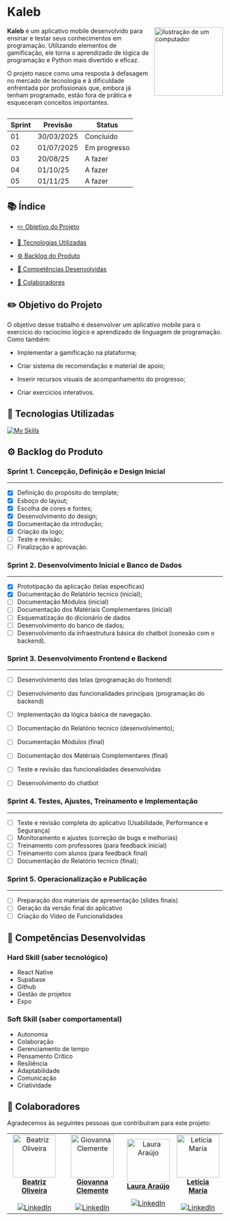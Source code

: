 # Kaleb
 <img src="https://github.com/user-attachments/assets/4d32b458-a34b-46a6-b078-24ce574495f6" alt="ilustração de um computador" min-width="160px" max-width="160px" width="160px" align="right">
 
 <p align="left"> 
 <b>Kaleb</b> é um aplicativo mobile desenvolvido para ensinar e testar seus conhecimentos em programação.
 Utilizando elementos de gamificação, ele torna o aprendizado de lógica de programação e Python mais divertido e eficaz.
   
 O projeto nasce como uma resposta à defasagem no mercado de tecnologia e à dificuldade enfrentada por profissionais que, embora já tenham programado, estão fora de prática e esqueceram conceitos importantes.

 
 </p>

 ##

 | Sprint | Previsão | Status |
 | ------ | -------- | ------ |
 | 01     | 30/03/2025 | Concluído |
 | 02     | 01/07/2025 | Em progresso |
 | 03     | 20/08/25   | A fazer |
 | 04     | 01/10/25   | A fazer |
 | 05     | 01/11/25   | A fazer |

 ## 📚 Índice
- [✏️ Objetivo do Projeto](#%EF%B8%8F-objetivo-do-projeto)
  
- [🚀 Tecnologias Utilizadas](#-tecnologias-utilizadas)
  
- [⚙️ Backlog do Produto](#%EF%B8%8F-backlog-do-produto)

- [💪 Competências Desenvolvidas](#-competências-desenvolvidas)
 
- [🤝 Colaboradores](#-colaboradores)


 ## ✏️ Objetivo do Projeto

O objetivo desse trabalho é desenvolver um aplicativo mobile para o exercício do raciocínio lógico e aprendizado de linguagem de programação. Como também: 

- Implementar a gamificação na plataforma; 

- Criar sistema de recomendação e material de apoio; 

- Inserir recursos visuais de acompanhamento do progresso; 

- Criar exercícios interativos. 
 
 ## 🚀 Tecnologias Utilizadas
 
 [![My Skills](https://skillicons.dev/icons?i=react,mysql,supabase,figma,vscode,github)](https://skillicons.dev)
 
 ## ⚙️ Backlog do Produto

 ### Sprint 1. Concepção, Definição e Design Inicial
 ---
 - [x] Definição do propósito do template;
 - [x] Esboço do layout;
 - [x] Escolha de cores e fontes;
 - [x] Desenvolvimento do design;
-  [x] Documentação da introdução;
 - [x] Criação da logo;
 - [ ] Teste e revisão;
 - [ ] Finalização e aprovação.

 ### Sprint 2. Desenvolvimento Inicial e Banco de Dados
  ---
 - [x] Prototipação da aplicação (telas específicas)
 - [x] Documentação do Relatório tecnico (inicial);
 - [ ] Documentação Módulos (inicial)
-  [ ] Documentação dos Matériais Complementares (inicial)
 - [ ] Esquematização do dicionário de dados
 - [ ] Desenvolvimento do banco de dados;
 - [ ] Desenvolvimento da infraestrutura básica do chatbot (conexão com o backend).

### Sprint 3. Desenvolvimento Frontend e Backend
 ---
- [ ] Desenvolvimento das telas (programação do frontend)
- [ ] Desenvolvimento das funcionalidades principais (programação do backend)
- [ ] Implementação da lógica básica de navegação.
- [ ] Documentação do Relatório tecnico (desenvolvimento);
- [ ] Documentação Módulos (final)
- [ ] Documentação dos Matériais Complementares (final)
- [ ] Teste e revisão das funcionalidades desenvolvidas
- [ ] Desenvolvimento do chatbot

 
### Sprint 4. Testes, Ajustes, Treinamento e Implementação
 ---
- [ ] Teste e revisão completa do aplicativo (Usabilidade, Performance e Segurança)
- [ ] Monitoramento e ajustes (correção de bugs e melhorias)
- [ ] Treinamento com professores (para feedback inicial)
- [ ] Treinamento com alunos (para feedback final)
- [ ] Documentação do Relatório tecnico (final);

### Sprint 5. Operacionalização e Publicação
 ---
- [ ] Preparação dos materiais de apresentação (slides finais)
- [ ] Geração da versão final do aplicativo
- [ ] Criação do Vídeo de Funcionalidades

## 💪 Competências Desenvolvidas 
### Hard Skill (saber tecnológico)
- React Native
- Supabase
- Github
- Gestão de projetos
- Expo 

### Soft Skill (saber comportamental)
- Autonomia
- Colaboração
- Gerenciamento de tempo
- Pensamento Crítico
- Resiliência
- Adaptabilidade
- Comunicação
- Criatividade

 ## 🤝 Colaboradores
 
 Agradecemos às seguintes pessoas que contribuíram para este projeto:
 
<table>
  <tr>
    <td align="center">
      <a href="https://github.com/beaxx" title="GitHub">
        <img src="https://avatars.githubusercontent.com/u/132356935?v=4" width="100px;" alt="Beatriz Oliveira"/><br>
        <strong>Beatriz Oliveira</strong>
      </a><br><br>
      <a href="https://www.linkedin.com/in/beatriz-oliveira2007/" title="LinkedIn">
        <img src="https://img.shields.io/badge/LinkedIn-0077B5?style=for-the-badge&logo=linkedin&logoColor=white" alt="LinkedIn"/>
      </a>
    </td>
    <td align="center">
      <a href="https://github.com/Gigiovh" title="GitHub">
        <img src="https://avatars.githubusercontent.com/u/132226469?v=4" width="100px;" alt="Giovanna Clemente"/><br>
        <strong>Giovanna Clemente</strong>
      </a><br><br>
      <a href="#" title="LinkedIn">
        <img src="https://img.shields.io/badge/LinkedIn-0077B5?style=for-the-badge&logo=linkedin&logoColor=white" alt="LinkedIn"/>
      </a>
    </td>
    <td align="center">
      <a href="https://github.com/Lale-Araujo" title="GitHub">
        <img src="https://avatars.githubusercontent.com/u/132352942?v=4" width="100px;" alt="Laura Araújo"/><br>
        <strong>Laura Araújo</strong>
      </a><br><br>
      <a href="#" title="LinkedIn">
        <img src="https://img.shields.io/badge/LinkedIn-0077B5?style=for-the-badge&logo=linkedin&logoColor=white" alt="LinkedIn"/>
      </a>
    </td>
    <td align="center">
      <a href="https://github.com/leticiaamaro" title="GitHub">
        <img src="https://avatars.githubusercontent.com/u/101998517?v=4" width="100px;" alt="Letícia Maria"/><br>
        <strong>Letícia Maria</strong>
      </a><br><br>
      <a href="#" title="LinkedIn">
        <img src="https://img.shields.io/badge/LinkedIn-0077B5?style=for-the-badge&logo=linkedin&logoColor=white" alt="LinkedIn"/>
      </a>
    </td>
  </tr>
</table>

